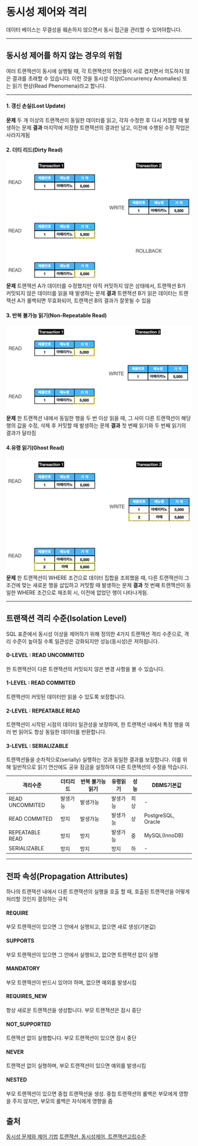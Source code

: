 # 동시성 제어와 격리
데이터 베이스는 무결성을 훼손하지 않으면서 동시 접근을 관리할 수 있어야합니다.

---

## 동시성 제어를 하지 않는 경우의 위험
여러 트랜잭션이 동시에 실행될 때, 각 트랜잭션의 연산들이 서로 겹치면서 의도하지 않은 결과를 초래할 수 있습니다. 이런 것을 동시성 이상(Concurrency Anomalies) 또는 읽기 현상(Read Phenomena)라고 합니다.
  
---

#### 1. 갱신 손실(Lost Update)
**문제**
 두 개 이상의 트랜잭션이 동일한 데이터를 읽고, 각자 수정한 후 다시 저장할 때 발생하는 문제
**결과**
마지막에 저장한 트랜잭션의 결과만 남고, 이전에 수행된 수정 작업은 사라지게됨

#### 2. 더티 리드(Dirty Read)
![Dirty Read](src/DirtyRead.png)
**문제**
트랜잭션 A가 데이터를 수정했지만 아직 커밋하지 않은 상태에서, 트랜잭션 B가 커밋되지 않은 데이터를 읽을 때 발생하는 문제
**결과**
트랜잭션 B가 읽은 데이터는 트랜잭션 A가 롤백되면 무효화되어, 트랜잭션 B의 결과가 잘못될 수 있음

#### 3. 반복 불가능 읽기(Non-Repeatable Read)
![Non-Repeatable Read](src/NonRepeatableRead.png)
**문제**
한 트랜잭션 내에서 동일한 행을 두 번 이상 읽을 때, 그 사이 다른 트랜잭션이 해당 행의 값을 수정, 삭제 후 커밋할 때 발생하는 문제
**결과**
첫 번째 읽기와 두 번째 읽기의 결과가 달라짐

#### 4.유령 읽기(Ghost Read)
![Ghost Read](src/PhantomRead.png)
**문제**
한 트랜잭션이 WHERE 조건으로 데이터 집합을 조회했을 때, 다른 트랜잭션이 그 조건에 맞는 새로운 행을 삽입하고 커밋할 때 발생하는 문제
**결과**
첫 번째 트랜잭션이 동일한 WHERE 조건으로 재조회 시, 이전에 없었던 행이 나타나게됨.

---

## 트랜잭션 격리 수준(Isolation Level)

SQL 표준에서 동시성 이상을 제어하기 위해 정의한 4가지 트랜잭션 격리 수준으로, 격리 수준이 높아질 수록 일관성은 강화되지만 성능(동시성)은 저하됩니다.

#### 0-LEVEL : READ UNCOMMITED
한 트랜잭션이 다른 트랜잭션의 커밋되지 않은 변경 사항을 볼 수 있습니다.
#### 1-LEVEL : READ COMMITED
트랜잭션이 커밋된 데이터만 읽을 수 있도록 보장합니다.
#### 2-LEVEL : REPEATABLE READ
트랜잭션이 시작된 시점의 데이터 일관성을 보장하여, 한 트랜잭션 내에서 특정 행을 여러 번 읽어도 항상 동일한 데이터를 반환합니다.
#### 3-LEVEL : SERIALIZABLE
트랜잭션들을 순차적으로(serially) 실행하는 것과 동일한 결과를 보장합니다. 이를 위해 일반적으로 읽기 연산에도 공유 잠금을 설정하여 다른 트랜잭션의 수정을 막습니다.

격리수준 | 더티리드 | 반복 불가능 읽기 | 유령읽기 | 성능 | DBMS기본값
--- | --- | --- | --- | --- | ---
READ UNCOMMITED | 발생가능 | 발생가능 | 발생가능 | 최상 | -
READ COMMITED | 방지 | 발생가능 | 발생가능 | 상 | PostgreSQL, Oracle
REPEATABLE READ | 방지 | 방지 | 발생가능 | 중 | MySQL(InnoDB)
SERIALIZABLE | 방지 | 방지 | 방지 | 하 | -

---

## 전파 속성(Propagation Attributes)
하나의 트랜잭션 내에서 다른 트랜잭션의 실행을 호출 할 때, 호출된 트랜잭션을 어떻게 처리할 것인지 결정하는 규칙

#### REQUIRE
부모 트랜잭션이 있으면 그 안에서 실행되고, 없으면 새로 생성(기본값)

#### SUPPORTS
부모 트랜잭션이 있으면 그 안에서 실행되고, 없으면 트랜잭션 없이 실행
#### MANDATORY
부모 트랜잭션이 반드시 있어야 하며, 없으면 예외를 발생시킴
#### REQUIRES_NEW
항상 새로운 트랜잭션을 생성합니다. 부모 트랜잭션은 잠시 중단
#### NOT_SUPPORTED
트랜잭션 없이 실행합니다. 부모 트랜잭션이 있으면 잠시 중단
#### NEVER
트랜잭션 없이 실행하며, 부모 트랜잭션이 있으면 예외를 발생시킴
#### NESTED
부모 트랜잭션이 있으면 중첩 트랜잭션을 생성.
중첩 트랜잭션의 롤백은 부모에게 영향을 주지 않지만, 부모의 롤백은 자식에게 영향을 줌


## 출처
[동시성 문제와 제어 기법](https://s-y-130.tistory.com/232)
[트랜잭션, 동시성제어, 트랜잭션고립수준](https://jamiehun.tistory.com/164)